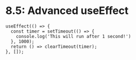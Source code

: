 # 8.5: Advanced useEffect

```text
useEffect(() => {
  const timer = setTimeout(() => {
    console.log('This will run after 1 second!')
  }, 1000);
  return () => clearTimeout(timer);
}, []);
```

